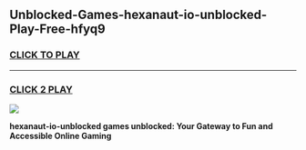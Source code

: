 
## Unblocked-Games-hexanaut-io-unblocked-Play-Free-hfyq9
<h3>
<a href="https://premium76.site?title=hexanaut-io-unblocked&ref=21A">CLICK TO PLAY</a></h3>
<hr>

<h3>
<a href="https://premium76.site?title=hexanaut-io-unblocked&ref=21A">CLICK 2 PLAY</a>
  
</h3>

<a href="https://premium76.site?title=hexanaut-io-unblocked&ref=21A"><img src="https://clearcache.store/games.png"></a>


**hexanaut-io-unblocked games unblocked: Your Gateway to Fun and Accessible Online Gaming**
